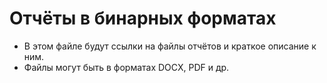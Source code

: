 # Отчёты в бинарных форматах

- В этом файле будут ссылки на файлы отчётов и краткое описание к ним.
- Файлы могут быть в форматах DOCX, PDF и др.
